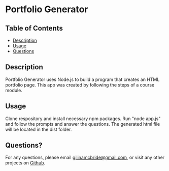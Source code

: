 # Portfolio Generator

## Table of Contents

- [Description](#description)
- [Usage](#usage)
- [Questions](#questions)

## Description

Portfolio Generator uses Node.js to build a program that creates an HTML portfolio page. This app was created by following the steps of a course module.

## Usage

Clone respository and install necessary npm packages. Run "node app.js" and follow the prompts and answer the questions. The generated html file will be located in the dist folder.

## Questions?

For any questions, please email gilinamcbride@gmail.com, or visit any other projects on [Github](github.com/gilinamcbride).
